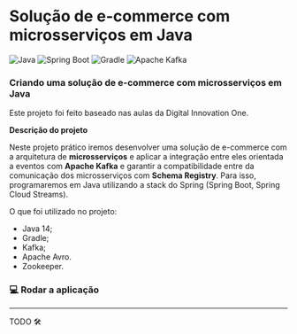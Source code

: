 # Solução de e-commerce com microsserviços em Java

![Java](https://img.shields.io/badge/-Java-333333?style=flat&logo=java)
![Spring Boot](https://img.shields.io/badge/-Spring_Boot-333333?style=flat&logo=spring)
![Gradle](https://img.shields.io/badge/-Gradle-333333?style=flat&logo=gradle)
![Apache Kafka](https://img.shields.io/badge/-Apache_Kafka-333333?style=flat&logo=apache-kafka)

### Criando uma solução de e-commerce com microsserviços em Java

Este projeto foi feito baseado nas aulas da Digital Innovation One.

**Descrição do projeto**

Neste projeto prático iremos desenvolver uma solução de e-commerce com a arquitetura de **microsserviços** e aplicar a integração entre eles orientada a eventos com **Apache Kafka** e garantir a compatibilidade entre da comunicação dos microsserviços com **Schema Registry**. Para isso, programaremos em Java utilizando a stack do Spring (Spring Boot, Spring Cloud Streams).

O que foi utilizado no projeto:
- Java 14;
- Gradle;
- Kafka;
- Apache Avro.
- Zookeeper.

### :computer: Rodar a aplicação
---

TODO :hammer_and_wrench:
